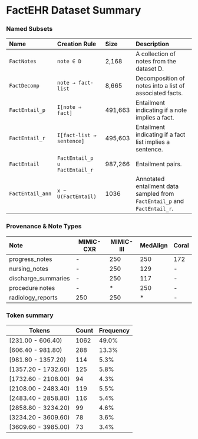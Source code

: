# FactEHR Dataset Summary

### Named Subsets

| Name        | Creation Rule                     | Size | Description                                         |
|:----------------|:--------------------------------------|:---------|:--------------------------------------------------------|
| `FactNotes`     | `note ∈ D`                            | 2,168    | A collection of notes from the dataset D.               |
| `FactDecomp`    | `note → fact-list`                    | 8,665    | Decomposition of notes into a list of associated facts. |
| `FactEntail_p`  | `I[note ⇒ fact]`                      | 491,663        | Entailment indicating if a note implies a fact.         |
| `FactEntail_r`  | `I[fact-list ⇒ sentence]`             | 495,603        | Entailment indicating if a fact list implies a sentence.|
| `FactEntail`    | `FactEntail_p ∪ FactEntail_r`         | 987,266        | Entailment pairs.         |
| `FactEntail_ann`| `x ~ U(FactEntail)`                   | 1036    | Annotated entailment data sampled from `FactEntail_p` and `FactEntail_r`. |

### Provenance & Note Types

| Note 					| MIMIC-CXR | MIMIC-III | MedAlign | Coral |
|:---------------------|-----------|-----------|----------|-------|
| progress_notes       |     -     |    250    |   250    |  172  |
| nursing_notes        |     -     |    250    |   129    |   -   |
| discharge_summaries  |     -     |    250    |   117    |   -   |
| procedure notes      |     -     |     *     |   250    |   -   |
| radiology_reports    |    250    |    250    |    *     |   -   |

### Token summary

| Tokens               | Count | Frequency |
|----------------------|-------|-----------|
| [231.00 - 606.40)    | 1062  | 49.0%     |
| [606.40 - 981.80)    | 288   | 13.3%     |
| [981.80 - 1357.20)   | 114   | 5.3%      |
| [1357.20 - 1732.60)  | 125   | 5.8%      |
| [1732.60 - 2108.00)  | 94    | 4.3%      |
| [2108.00 - 2483.40)  | 119   | 5.5%      |
| [2483.40 - 2858.80)  | 116   | 5.4%      |
| [2858.80 - 3234.20)  | 99    | 4.6%      |
| [3234.20 - 3609.60)  | 78    | 3.6%      |
| [3609.60 - 3985.00)  | 73    | 3.4%      |

